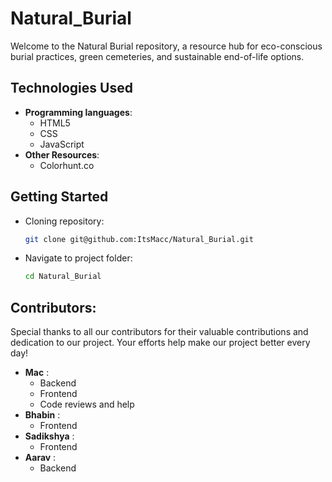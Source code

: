 # Natural_Burial
Welcome to the Natural Burial repository, a resource hub for eco-conscious burial practices, green cemeteries, and sustainable end-of-life options.

## Technologies Used

- **Programming languages**:
  - HTML5
  - CSS
  - JavaScript
- **Other Resources**:
  - Colorhunt.co

## Getting Started
- Cloning repository:
  ```bash
  git clone git@github.com:ItsMacc/Natural_Burial.git
  ```
- Navigate to project folder:
  ```bash
  cd Natural_Burial
  ```
  
## Contributors: 
Special thanks to all our contributors for their valuable contributions and dedication to our project. Your efforts help make our project better every day!
- **Mac** :
  - Backend
  - Frontend
  - Code reviews and help
- **Bhabin** :
  - Frontend
- **Sadikshya** :
  - Frontend
- **Aarav** :
  - Backend
